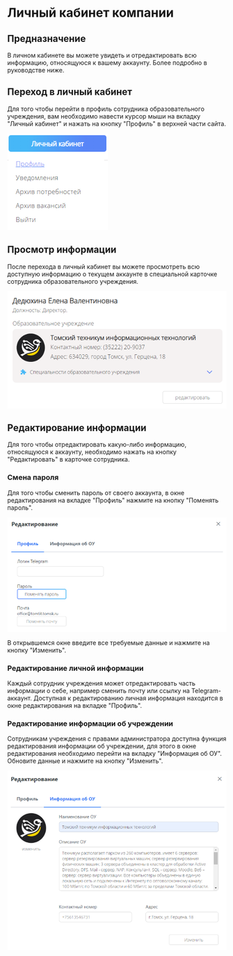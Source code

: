 # Личный кабинет компании

## Предназначение
В личном кабинете вы можете увидеть и отредактировать всю информацию, относящуюся к вашему аккаунту. Более подробно в руководстве ниже.

## Переход в личный кабинет
Для того чтобы перейти в профиль сотрудника образовательного учреждения, вам необходимо навести курсор мыши на вкладку "Личный кабинет" и нажать на кнопку "Профиль" в верхней части сайта.

![КнопкаПрофиль.png](../../files/КнопкаПрофиль.png)

## Просмотр информации
После перехода в личный кабинет вы можете просмотреть 
всю доступную информацию о текущем аккаунте в специальной 
карточке сотрудника образовательного учреждения.

![ПросмотрИнформации.png](../files/ПросмотрИнформации.png)

## Редактирование информации
Для того чтобы отредактировать какую-либо информацию, относящуюся к аккаунту, необходимо нажать на кнопку "Редактировать" в карточке сотрудника.

### Смена пароля
Для того чтобы сменить пароль от своего аккаунта, в окне редактирования на вкладке "Профиль" нажмите на кнопку "Поменять пароль".

![СменаПароля.png](../files/СменаПароля.png)

В открывшемся окне введите все требуемые данные и нажмите на кнопку "Изменить".

### Редактирование личной информации
Каждый сотрудник учреждения может отредактировать часть информации о себе, например сменить почту или ссылку на Telegram-аккаунт. Доступная к редактированию личная информация находится в окне редактирования на вкладке "Профиль".

### Редактирование информации об учреждении
Сотрудникам учреждения с правами администратора доступна функция редактирования информации об учреждении, для этого в окне редактирования необходимо перейти на вкладку "Информация об ОУ". Обновите данные и нажмите на кнопку "Изменить".

![РедактированиеИнформации.png](../files/РедактированиеИнформации.png)
